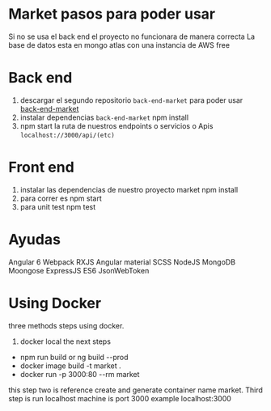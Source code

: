 # Market pasos para poder usar

 Si no se usa el back end el proyecto no funcionara de manera correcta
 La base de datos esta en mongo atlas con una instancia de AWS free

# Back end
 1. descargar el segundo repositorio `back-end-market` para poder usar [back-end-market](https://github.com/adrianhorizon/back-end-market)
 2. instalar dependencias `back-end-market` npm install
 3. npm start la ruta de nuestros endpoints o servicios o Apis `localhost://3000/api/(etc)`

# Front end
 1. instalar las dependencias de nuestro proyecto market npm install
 2. para correr es npm start
 3. para unit test npm test

# Ayudas

 Angular 6
 Webpack
 RXJS
 Angular material
 SCSS
 NodeJS
 MongoDB
 Moongose
 ExpressJS
 ES6
 JsonWebToken

# Using Docker

 three methods steps using docker.
 
 1. docker local the next steps
  - npm run build or ng build --prod
  - docker image build -t market .
  - docker run -p 3000:80 --rm market
 
this step two is reference create and generate container name market. Third step is run localhost machine is port 3000 example localhost:3000